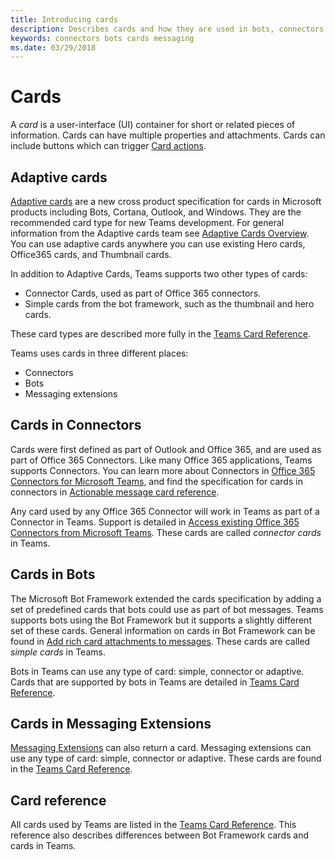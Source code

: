 ```yaml
---
title: Introducing cards
description: Describes cards and how they are used in bots, connectors and messaging extensions
keywords: connectors bots cards messaging
ms.date: 03/29/2018
---
```

# Cards

A *card* is a user-interface (UI) container for short or related pieces of information. Cards can have multiple properties and attachments. Cards can include buttons which can trigger [Card actions](~/concepts/cards/cards-actions).

## Adaptive cards

[Adaptive cards](~/concepts/cards/cards-reference#adaptive-card) are a new cross product specification for cards in Microsoft products including Bots, Cortana, Outlook, and Windows. They are the recommended card type for new Teams development. For general information from the Adaptive cards team see [Adaptive Cards Overview](https://docs.microsoft.com/en-us/adaptive-cards). You can use adaptive cards anywhere you can use existing Hero cards, Office365 cards, and Thumbnail cards.

In addition to Adaptive Cards, Teams supports two other types of cards:

* Connector Cards, used as part of Office 365 connectors.
* Simple cards from the bot framework, such as the thumbnail and hero cards.

These card types are described more fully in the [Teams Card Reference](~/concepts/cards/cards-reference).

Teams uses cards in three different places:

* Connectors
* Bots
* Messaging extensions

## Cards in Connectors

Cards were first defined as part of Outlook and Office 365, and are used as part of Office 365 Connectors. Like many Office 365 applications, Teams supports Connectors. You can learn more about Connectors in [Office 365 Connectors for Microsoft Teams](~/concepts/connectors/connectors), and find the specification for cards in connectors in [Actionable message card reference](https://docs.microsoft.com/en-us/outlook/actionable-messages/card-reference).

Any card used by any Office 365 Connector will work in Teams as part of a Connector in Teams. Support is detailed in [Access existing Office 365 Connectors from Microsoft Teams](~/concepts/connectors/connectors#access-existing-office-365-connectors-from-microsoft-teams). These cards are called *connector cards* in Teams.

## Cards in Bots

The Microsoft Bot Framework extended the cards specification by adding a set of predefined cards that bots could use as part of bot messages. Teams supports bots using the Bot Framework but it supports a slightly different set of these cards. General information on cards in Bot Framework can be found in [Add rich card attachments to messages](https://docs.microsoft.com/en-us/bot-framework/nodejs/bot-builder-nodejs-send-rich-cards). These cards are called *simple cards* in Teams.

Bots in Teams can use any type of card: simple, connector or adaptive. Cards that are supported by bots in Teams are detailed in [Teams Card Reference](~/concepts/cards/cards-reference).  

## Cards in Messaging Extensions

[Messaging Extensions](~/concepts/messaging-extensions) can also return a card. Messaging extensions can use any type of card: simple, connector or adaptive. These cards are found in the [Teams Card Reference](~/concepts/cards/cards-reference).

## Card reference

All cards used by Teams are listed in the [Teams Card Reference](~/concepts/cards/cards-reference). This reference also describes differences between Bot Framework cards and cards in Teams.
